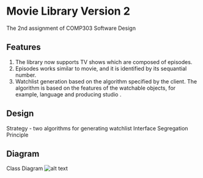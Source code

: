 # Movie Library Version 2
The 2nd assignment of COMP303 Software Design
## Features
1. The library now supports TV shows which are composed of episodes.
2. Episodes works similar to movie, and it is identified by its sequantial number.
3. Watchlist generation based on the algorithm specified by the client. The algorithm is based on the features of the watchable objects, for example, language and producing studio .
## Design
Strategy - two algorithms for generating watchlist
Interface Segregation Principle
## Diagram
Class Diagram
![alt text](https://github.com/lhcdhr/Movie-Library-V2-Software-Design/blob/main/class%20diagram.class.png)
